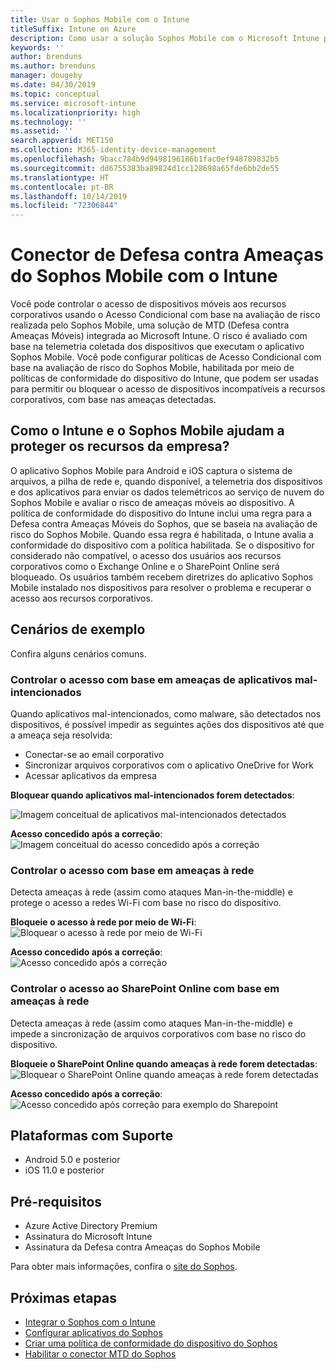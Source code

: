 ```yaml
---
title: Usar o Sophos Mobile com o Intune
titleSuffix: Intune on Azure
description: Como usar a solução Sophos Mobile com o Microsoft Intune para controlar o acesso a dispositivo móvel para seus recursos corporativos.
keywords: ''
author: brenduns
ms.author: brenduns
manager: dougeby
ms.date: 04/30/2019
ms.topic: conceptual
ms.service: microsoft-intune
ms.localizationpriority: high
ms.technology: ''
ms.assetid: ''
search.appverid: MET150
ms.collection: M365-identity-device-management
ms.openlocfilehash: 9bacc784b9d9498196186b1fac0ef948789832b5
ms.sourcegitcommit: dd6755383ba89824d1cc128698a65fde6bb2de55
ms.translationtype: HT
ms.contentlocale: pt-BR
ms.lasthandoff: 10/14/2019
ms.locfileid: "72306844"
---
```

# <a name="sophos-mobile-threat-defense-connector-with-intune"></a>Conector de Defesa contra Ameaças do Sophos Mobile com o Intune
Você pode controlar o acesso de dispositivos móveis aos recursos corporativos usando o Acesso Condicional com base na avaliação de risco realizada pelo Sophos Mobile, uma solução de MTD (Defesa contra Ameaças Móveis) integrada ao Microsoft Intune. O risco é avaliado com base na telemetria coletada dos dispositivos que executam o aplicativo Sophos Mobile.
Você pode configurar políticas de Acesso Condicional com base na avaliação de risco do Sophos Mobile, habilitada por meio de políticas de conformidade do dispositivo do Intune, que podem ser usadas para permitir ou bloquear o acesso de dispositivos incompatíveis a recursos corporativos, com base nas ameaças detectadas.

## <a name="how-do-intune-and-sophos-mobile-help-protect-your-company-resources"></a>Como o Intune e o Sophos Mobile ajudam a proteger os recursos da empresa?
O aplicativo Sophos Mobile para Android e iOS captura o sistema de arquivos, a pilha de rede e, quando disponível, a telemetria dos dispositivos e dos aplicativos para enviar os dados telemétricos ao serviço de nuvem do Sophos Mobile e avaliar o risco de ameaças móveis ao dispositivo.
A política de conformidade do dispositivo do Intune inclui uma regra para a Defesa contra Ameaças Móveis do Sophos, que se baseia na avaliação de risco do Sophos Mobile. Quando essa regra é habilitada, o Intune avalia a conformidade do dispositivo com a política habilitada. Se o dispositivo for considerado não compatível, o acesso dos usuários aos recursos corporativos como o Exchange Online e o SharePoint Online será bloqueado. Os usuários também recebem diretrizes do aplicativo Sophos Mobile instalado nos dispositivos para resolver o problema e recuperar o acesso aos recursos corporativos.  

## <a name="sample-scenarios"></a>Cenários de exemplo
Confira alguns cenários comuns.  
### <a name="control-access-based-on-threats-from-malicious-apps"></a>Controlar o acesso com base em ameaças de aplicativos mal-intencionados
Quando aplicativos mal-intencionados, como malware, são detectados nos dispositivos, é possível impedir as seguintes ações dos dispositivos até que a ameaça seja resolvida:
- Conectar-se ao email corporativo
- Sincronizar arquivos corporativos com o aplicativo OneDrive for Work
- Acessar aplicativos da empresa

**Bloquear quando aplicativos mal-intencionados forem detectados**:
 
![Imagem conceitual de aplicativos mal-intencionados detectados](./media/sophos-mtd-connector/sophos_malicious_apps_blocked.png)  

**Acesso concedido após a correção**:  
![Imagem conceitual do acesso concedido após a correção](./media/sophos-mtd-connector/sophos_malicious_apps_unblocked.png)

### <a name="control-access-based-on-threat-to-network"></a>Controlar o acesso com base em ameaças à rede  
Detecta ameaças à rede (assim como ataques Man-in-the-middle) e protege o acesso a redes Wi-Fi com base no risco do dispositivo.  

**Bloqueie o acesso à rede por meio de Wi-Fi**:  
![Bloquear o acesso à rede por meio de Wi-Fi](./media/sophos-mtd-connector/sophos_network_wifi_blocked.png)

**Acesso concedido após a correção**:   
![Acesso concedido após a correção](./media/sophos-mtd-connector/sophos_network_wifi_unblocked.png)  

### <a name="control-access-to-sharepoint-online-based-on-threat-to-network"></a>Controlar o acesso ao SharePoint Online com base em ameaças à rede  
Detecta ameaças à rede (assim como ataques Man-in-the-middle) e impede a sincronização de arquivos corporativos com base no risco do dispositivo.  

**Bloqueie o SharePoint Online quando ameaças à rede forem detectadas**:   
![Bloquear o SharePoint Online quando ameaças à rede forem detectadas](./media/sophos-mtd-connector/sophos_network_spo_blocked.png)  

**Acesso concedido após a correção**:  
![Acesso concedido após correção para exemplo do Sharepoint](./media/sophos-mtd-connector/sophos_network_spo_unblocked.png)  

## <a name="supported-platforms"></a>Plataformas com Suporte  
- Android 5.0 e posterior
- iOS 11.0 e posterior

## <a name="prerequisites"></a>Pré-requisitos  
- Azure Active Directory Premium
- Assinatura do Microsoft Intune 
- Assinatura da Defesa contra Ameaças do Sophos Mobile

Para obter mais informações, confira o [site do Sophos](https://www.sophos.com/products/mobile-control).  

## <a name="next-steps"></a>Próximas etapas  
- [Integrar o Sophos com o Intune](sophos-mtd-connector-integration.md)
- [Configurar aplicativos do Sophos](mtd-apps-ios-app-configuration-policy-add-assign.md)
- [Criar uma política de conformidade do dispositivo do Sophos](mtd-device-compliance-policy-create.md)
- [Habilitar o conector MTD do Sophos](mtd-connector-enable.md)
